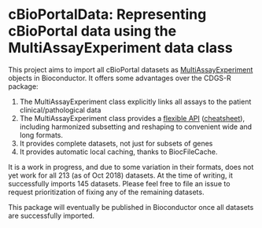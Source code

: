 # cBioPortalData: Representing cBioPortal data using the MultiAssayExperiment data class

This project aims to import all cBioPortal datasets as [MultiAssayExperiment](http://bioconductor.org/packages/MultiAssayExperiment/)
objects in Bioconductor. It offers some advantages over the CDGS-R package:

1. The MultiAssayExperiment class explicitly links all assays to the patient clinical/pathological data
2. The MultiAssayExperiment class provides a [flexible API](https://github.com/waldronlab/MultiAssayExperiment/wiki/MultiAssayExperiment-API) ([cheatsheet](http://bioconductor.org/packages/release/bioc/vignettes/MultiAssayExperiment/inst/doc/MultiAssayExperiment_cheatsheet.pdf)), including harmonized subsetting and reshaping to convenient wide and long formats.
3. It provides complete datasets, not just for subsets of genes
4. It provides automatic local caching, thanks to BiocFileCache.

It is a work in progress, and due to some variation in their formats, does not yet work for 
all 213 (as of Oct 2018) datasets. At the time of writing, it successfully imports 145 datasets. Please feel free to file an issue 
to request prioritization of fixing any of the remaining datasets.

This package will eventually be published in Bioconductor once all datasets are successfully imported.
